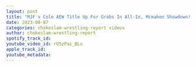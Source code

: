 ```yaml
---
layout: post
title: "MJF v Cole AEW Title Up For Grabs In All-In, Mcmahon Showdown! Cm Punk Paints The  AEW Title Ep#151"
date: 2023-08-07
categories: chokeslam-wrestling-report videos
author: chokeslam-wrestling-report
spotify_track_id: 
youtube_video_id: rU5zPai_BLo
apple_track_id: 
youtube_metadata: 
---
```

